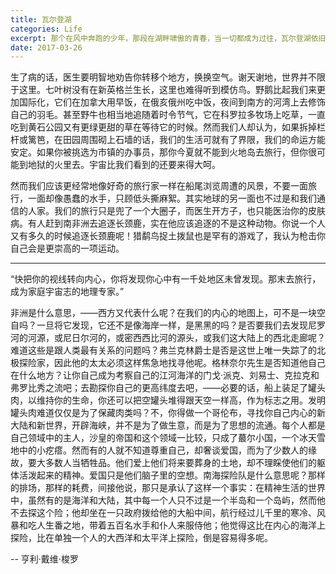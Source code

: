 ```yaml
---
title: 瓦尔登湖
categories: Life
excerpt: 那个在风中奔跑的少年，那段在湖畔啸傲的青春，当一切都成为过往，瓦尔登湖依旧在看不见的远方荡漾。
date: 2017-03-26
---
```


生了病的话，医生要明智地劝告你转移个地方，换换空气。谢天谢地，世界并不限于这里。七叶树没有在新英格兰生长，这里也难得听到模仿鸟。野鹅比起我们来更加国际化，它们在加拿大用早饭，在俄亥俄州吃中饭，夜间到南方的河湾上去修饰自己的羽毛。甚至野牛也相当地追随着时令节气，它在科罗拉多牧场上吃草，一直吃到黄石公园又有更绿更甜的草在等待它的时候。然而我们人却认为，如果拆掉栏杆或篱笆，在田园周围砌上石墙的话，我们的生活可就有了界限，我们的命运方能安定。如果你被挑选为市镇的办事员，那你今夏就不能到火地岛去旅行，但你很可能到地狱的火里去。宇宙比我们看到的还要来得大呵。

然而我们应该更经常地像好奇的旅行家一样在船尾浏览周遭的风景，不要一面旅行，一面却像愚蠢的水手，只顾低头撕麻絮。其实地球的另一面也不过是和我们通信的人家。我们的旅行只是兜了一个大圈子，而医生开方子，也只能医治你的皮肤病。有人赶到南非洲去追逐长颈鹿，实在他应该追逐的不是这种动物。你说一个人又有多久的时候追逐长颈鹿呢！猎鹬鸟捉土拨鼠也是罕有的游戏了，我认为枪击你自己会是更崇高的一项运动。

---

“快把你的视线转向内心，你将发现你心中有一千处地区未曾发现。那末去旅行，成为家庭宇宙志的地理专家。”

非洲是什么意思，——西方又代表什么呢？在我们的内心的地图上，可不是一块空自吗？一旦将它发现，它还不是像海岸一样，是黑黑的吗？是否要我们去发现尼罗河的河源，或尼日尔河的，或密西西比河的源头，或我们这大陆上的西北走廊呢？难道这些是跟人类最有关系的问题吗？弗兰克林爵士是否是这世上唯一失踪了的北极探险家，因此他的太太必须这样焦急地找寻他呢。格林奈尔先生是否知道他自己在什么地方？让你自己成为考察自己的江河海洋的门戈·派克、刘易士、克拉克和弗罗比秀之流吧；去勘探你自己的更高纬度去吧，——必要的话，船上装足了罐头肉，以维持你的生命，你还可以把空罐头堆得跟天空一样高，作为标志之用。发明罐头肉难道仅仅是为了保藏肉类吗？不，你得做一个哥伦布，寻找你自己内心的新大陆和新世界，开辟海峡，并不是为了做生意，而是为了思想的流通。每个人都是自己领域中的主人，沙皇的帝国和这个领域一比较，只成了蕞尔小国，一个冰天雪地中的小疙瘩。然而有的人就不知道尊重自己，却奢谈爱国，而为了少数人的缘故，要大多数人当牺牲品。他们爱上他们将来要葬身的土地，却不理睬使他们的躯体活泼起来的精神。爱国只是他们脑子里的空想。南海探险队是什么意思呢？那样的排场，那样的耗费，间接他说，那只是承认了这样一个事实：在精神生活的世界中，虽然有的是海洋和大陆，其中每一个人只不过是一个半岛和一个岛屿，然而他不去探这个险；他却坐在一只政府拨给他的大船中间，航行经过儿千里的寒冷、风暴和吃人生番之地，带着五百名水手和仆人来服侍他；他觉得这比在内心的海洋上探险，比在单独一个人的大西洋和太平洋上探险，倒是容易得多呢。

-- 亨利·戴维·梭罗
